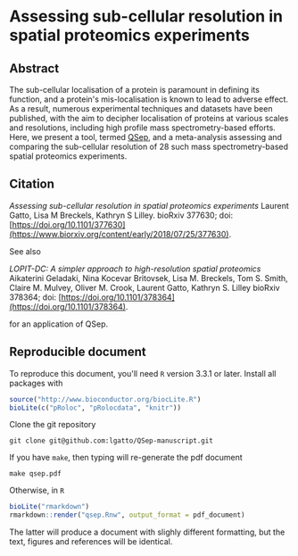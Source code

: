 # Assessing sub-cellular resolution in  spatial proteomics experiments

## Abstract

The sub-cellular localisation of a protein is paramount in defining
its function, and a protein's mis-localisation is known to lead to
adverse effect. As a result, numerous experimental techniques and
datasets have been published, with the aim to decipher localisation of
proteins at various scales and resolutions, including high profile
mass spectrometry-based efforts. Here, we present a tool, termed
[QSep](https://lgatto.github.io/pRoloc/reference/QSep-class.html), and
a meta-analysis assessing and comparing the sub-cellular resolution of
28 such mass spectrometry-based spatial proteomics experiments.

## Citation

*Assessing sub-cellular resolution in spatial proteomics experiments*
Laurent Gatto, Lisa M Breckels, Kathryn S Lilley. bioRxiv 377630; doi:
[https://doi.org/10.1101/377630](https://www.biorxiv.org/content/early/2018/07/25/377630).


See also 

  *LOPIT-DC: A simpler approach to high-resolution spatial proteomics*
   Aikaterini Geladaki, Nina Kocevar Britovsek, Lisa M. Breckels, Tom
   S. Smith, Claire M. Mulvey, Oliver M. Crook, Laurent Gatto, Kathryn
   S. Lilley bioRxiv 378364; doi:
   [https://doi.org/10.1101/378364](https://doi.org/10.1101/378364).

for an application of QSep.

## Reproducible document

To reproduce this document, you'll need `R` version 3.3.1 or
later. Install all packages with

```r
source("http://www.bioconductor.org/biocLite.R")
bioLite(c("pRoloc", "pRolocdata", "knitr"))
```

Clone the git repository

```
git clone git@github.com:lgatto/QSep-manuscript.git
```

If you have `make`, then typing will re-generate the pdf document

```
make qsep.pdf
```

Otherwise, in `R`

```r
bioLite("rmarkdown")
rmarkdown::render("qsep.Rnw", output_format = pdf_document)
```

The latter will produce a document with slighly different formatting,
but the text, figures and references will be identical.
